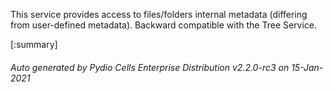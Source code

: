 






This service provides access to files/folders internal metadata (differing from user-defined metadata). Backward compatible with the Tree Service.

[:summary]

###### Auto generated by Pydio Cells Enterprise Distribution v2.2.0-rc3 on 15-Jan-2021
